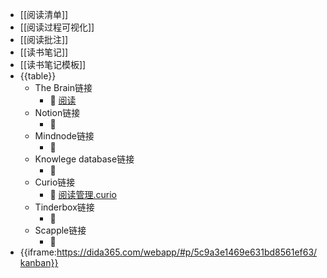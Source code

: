 - [[阅读清单]]
- [[阅读过程可视化]]
- [[阅读批注]]
- [[读书笔记]]
- [[读书笔记模板]]
- {{table}}
    - The Brain链接
        - 🦩 [阅读](brain://api.thebrain.com/g7PXu0IyM0ucARb24SvxiA/ofD7zt9gZ0WFVDi535kQxA/3%E9%98%85%E8%AF%BB)
    - Notion链接
        - 🦩 
    - Mindnode链接
        - 🦩 
    - Knowlege database链接
        - 🦩 
    - Curio链接
        - 🦩 [阅读管理.curio](hook://file/3dOwDL7hc?p=Y29tfmFwcGxlfkNsb3VkRG9jcy9DdXJpbw==&n=%E9%98%85%E8%AF%BB%E7%AE%A1%E7%90%86.curio)
    - Tinderbox链接
        - 🦩 
    - Scapple链接
        - 🦩 
- {{iframe:https://dida365.com/webapp/#p/5c9a3e1469e631bd8561ef63/kanban}}

